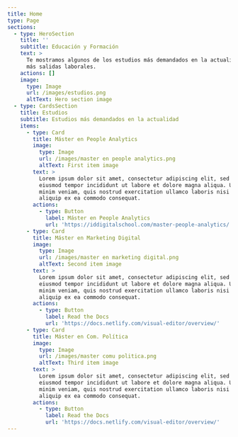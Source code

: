```yaml
---
title: Home
type: Page
sections:
  - type: HeroSection
    title: ''
    subtitle: Educación y Formación
    text: >
      Te mostramos algunos de los estudios más demandados en la actualidad y con
      más salidas laborales. 
    actions: []
    image:
      type: Image
      url: /images/estudios.png
      altText: Hero section image
  - type: CardsSection
    title: Estudios
    subtitle: Estudios más demandados en la actualidad
    items:
      - type: Card
        title: Máster en People Analytics
        image:
          type: Image
          url: /images/master en people analytics.png
          altText: First item image
        text: >
          Lorem ipsum dolor sit amet, consectetur adipiscing elit, sed do
          eiusmod tempor incididunt ut labore et dolore magna aliqua. Ut enim ad
          minim veniam, quis nostrud exercitation ullamco laboris nisi ut
          aliquip ex ea commodo consequat.
        actions:
          - type: Button
            label: Máster en People Analytics
            url: 'https://iddigitalschool.com/master-people-analytics/'
      - type: Card
        title: Máster en Marketing Digital
        image:
          type: Image
          url: /images/master en marketing digital.png
          altText: Second item image
        text: >
          Lorem ipsum dolor sit amet, consectetur adipiscing elit, sed do
          eiusmod tempor incididunt ut labore et dolore magna aliqua. Ut enim ad
          minim veniam, quis nostrud exercitation ullamco laboris nisi ut
          aliquip ex ea commodo consequat.
        actions:
          - type: Button
            label: Read the Docs
            url: 'https://docs.netlify.com/visual-editor/overview/'
      - type: Card
        title: Máster en Com. Política
        image:
          type: Image
          url: /images/master comu politica.png
          altText: Third item image
        text: >
          Lorem ipsum dolor sit amet, consectetur adipiscing elit, sed do
          eiusmod tempor incididunt ut labore et dolore magna aliqua. Ut enim ad
          minim veniam, quis nostrud exercitation ullamco laboris nisi ut
          aliquip ex ea commodo consequat.
        actions:
          - type: Button
            label: Read the Docs
            url: 'https://docs.netlify.com/visual-editor/overview/'
---
```

